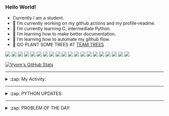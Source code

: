 ### Hello World!

- Currently I am a student.
- 🔭 I’m currently working on my github actions and my profile-readme. 
- 🌱 I’m currently learning C, intermediate Python.
- 🌱 I’m learning how to make better documentation.
- 🌱 I’m learning how to automate my github flow.
- 🌱 GO PLANT SOME TREES AT [TEAM TREES](https://teamtrees.org/)

![](https://img.shields.io/badge/Editor-Vim-informational?style=flat&logo=Editor&logoColor=white&color=2bbc8a)
![](https://img.shields.io/badge/Editor-VScode-informational?style=flat&logo=<LOGO_NAME>&logoColor=white&color=2bbc8a)
![](https://img.shields.io/badge/OS-MacOS-informational?style=flat&logo=<LOGO_NAME>&logoColor=white&color=2bbc8a)
![](https://img.shields.io/badge/OS-Fedora-informational?style=flat&logo=<LOGO_NAME>&logoColor=white&color=2bbc8a)
![](https://img.shields.io/badge/OS-Ubuntu-informational?style=flat&logo=<LOGO_NAME>&logoColor=white&color=2bbc8a)
![](https://img.shields.io/badge/Tools-mysql-informational?style=flat&logo=<LOGO_NAME>&logoColor=white&color=2bbc8a)
![](https://img.shields.io/badge/Tools-MongoDB-informational?style=flat&logo=<LOGO_NAME>&logoColor=white&color=2bbc8a)
![](https://img.shields.io/badge/Tools-DiscordAPI-informational?style=flat&logo=<LOGO_NAME>&logoColor=white&color=2bbc8a)
![](https://img.shields.io/badge/Tools-GoogleAPIs-informational?style=flat&logo=<LOGO_NAME>&logoColor=white&color=2bbc8a)
![](https://img.shields.io/badge/Tools-html-informational?style=flat&logo=<LOGO_NAME>&logoColor=white&color=2bbc8a)
![](https://img.shields.io/badge/Tools-css-informational?style=flat&logo=<LOGO_NAME>&logoColor=white&color=2bbc8a)
![](https://img.shields.io/badge/Tools-ScikitLearn-informational?style=flat&logo=<LOGO_NAME>&logoColor=white&color=2bbc8a)
![](https://img.shields.io/badge/Tools-json-informational?style=flat&logo=<LOGO_NAME>&logoColor=white&color=2bbc8a)
![](https://img.shields.io/badge/Tools-Metasploit-informational?style=flat&logo=<LOGO_NAME>&logoColor=white&color=2bbc8a)
![](https://img.shields.io/badge/Shell-zsh-informational?style=flat&logo=<LOGO_NAME>&logoColor=white&color=2bbc8a)
![](https://img.shields.io/badge/Code-Python-informational?style=flat&logo=<LOGO_NAME>&logoColor=white&color=2bbc8a)
![](https://img.shields.io/badge/Code-Ruby-informational?style=flat&logo=<LOGO_NAME>&logoColor=white&color=2bbc8a)
![](https://img.shields.io/badge/Code-Processing-informational?style=flat&logo=<LOGO_NAME>&logoColor=white&color=2bbc8a)
![](https://img.shields.io/badge/Code-Arduino-informational?style=flat&logo=<LOGO_NAME>&logoColor=white&color=2bbc8a)
![](https://img.shields.io/badge/Graphics-Blender-informational?style=flat&logo=<LOGO_NAME>&logoColor=white&color=2bbc8a)

<a href="https://github.com/Vyvy-vi/Vyvy-vi">
  <img align="center" src="https://profile-readme-git-master.vyvy-vi.vercel.app/api?username=Vyvy-vi&show_icons=true&line_height=27&count_private=true&title_color=ffffff&text_color=c9cacc&icon_color=2bbc8a&bg_color=1d1f21" alt="Vyom's GitHub Stats" />
</a>

---
<details>
  <summary>:zap: My Activity:</summary>
  
<!--START_SECTION:waka-->
![Profile Views](http://img.shields.io/badge/Profile%20Views-582-blue)

**I'm a Night 🦉** 

```text
🌞 Morning    25 commits     ████░░░░░░░░░░░░░░░░░░░░░   18.25% 
🌆 Daytime    27 commits     █████░░░░░░░░░░░░░░░░░░░░   19.71% 
🌃 Evening    46 commits     ████████░░░░░░░░░░░░░░░░░   33.58% 
🌙 Night      39 commits     ███████░░░░░░░░░░░░░░░░░░   28.47%

```
📅 **I'm Most Productive on Sunday** 

```text
Monday       16 commits     ███░░░░░░░░░░░░░░░░░░░░░░   11.68% 
Tuesday      11 commits     ██░░░░░░░░░░░░░░░░░░░░░░░   8.03% 
Wednesday    11 commits     ██░░░░░░░░░░░░░░░░░░░░░░░   8.03% 
Thursday     23 commits     ████░░░░░░░░░░░░░░░░░░░░░   16.79% 
Friday       7 commits      █░░░░░░░░░░░░░░░░░░░░░░░░   5.11% 
Saturday     24 commits     ████░░░░░░░░░░░░░░░░░░░░░   17.52% 
Sunday       45 commits     ████████░░░░░░░░░░░░░░░░░   32.85%

```


📊 **This Week I Spent My Time On** 

```text
🔥 Editors: 
Vim                      2 hrs 34 mins       █████████████████████████   100.0%

🐱‍💻 Projects: 
TearDrops                1 hr 10 mins        ███████████░░░░░░░░░░░░░░   45.74% 
Unknown Project          24 mins             ████░░░░░░░░░░░░░░░░░░░░░   15.99% 
awesomeScripts           18 mins             ███░░░░░░░░░░░░░░░░░░░░░░   11.71% 
do_username              17 mins             ██░░░░░░░░░░░░░░░░░░░░░░░   11.15% 
Dictu                    13 mins             ██░░░░░░░░░░░░░░░░░░░░░░░   8.49%

💻 Operating System: 
Mac                      2 hrs 34 mins       █████████████████████████   100.0%

```

**I Mostly Code in Python** 

```text
Python                   18 repos            ████████████████████░░░░░   81.82% 
Processing               1 repo              █░░░░░░░░░░░░░░░░░░░░░░░░   4.55% 
Swift                    1 repo              █░░░░░░░░░░░░░░░░░░░░░░░░   4.55% 
JavaScript               1 repo              █░░░░░░░░░░░░░░░░░░░░░░░░   4.55% 
SCSS                     1 repo              █░░░░░░░░░░░░░░░░░░░░░░░░   4.55%

```



<!--END_SECTION:waka-->
</details>

---
<details>
  <summary>:zap: PYTHON UPDATES:</summary>
  
<!-- BLOG-POST-LIST:START -->
- [Made a "Guess the Number" game.](https://www.reddit.com/r/Python/comments/jl0z4m/made_a_guess_the_number_game/)
- [Best IDE / Text Editor for Python?](https://www.reddit.com/r/Python/comments/jl0q4l/best_ide_text_editor_for_python/)
- [scrap data from a script tag](https://www.reddit.com/r/Python/comments/jkzjmr/scrap_data_from_a_script_tag/)
- [Understanding python decorators with step by step examples](https://www.reddit.com/r/Python/comments/jkzdgb/understanding_python_decorators_with_step_by_step/)
- [Browser Automation with Python and Selenium](https://www.reddit.com/r/Python/comments/jkxtep/browser_automation_with_python_and_selenium/)
<!-- BLOG-POST-LIST:END -->
</details>

---
<details>
  <summary>:zap: PROBLEM OF THE DAY:</summary>

<!--QOTD:START-->
<!--QOTD:END-->
</details>
